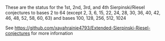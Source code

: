 These are the status for the 1st, 2nd, 3rd, and 4th Sierpinski/Riesel conjectures to bases 2 to 64 (except 2, 3, 6, 15, 22, 24, 28, 30, 36, 40, 42, 46, 48, 52, 58, 60, 63) and bases 100, 128, 256, 512, 1024

See https://github.com/xayahrainie4793/Extended-Sierpinski-Riesel-conjectures for more infornation
